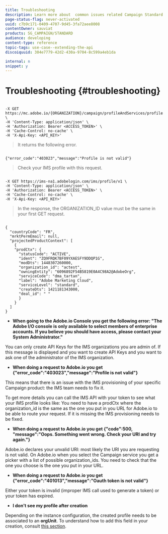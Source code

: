 ```yaml
---
title: Troubleshooting
description: Learn more about  common issues related Campaign Standard APIs.
page-status-flag: never-activated
uuid: c7b9c171-0409-4707-9d45-3fa72aee8008
contentOwner: sauviat
products: SG_CAMPAIGN/STANDARD
audience: developing
content-type: reference
topic-tags: use-case--extending-the-api
discoiquuid: 304e7779-42d2-430a-9704-8c599a4eb1da

internal: n
snippet: y
---
```


# Troubleshooting {#troubleshooting}

```

-X GET https://mc.adobe.io/{ORGANIZATION}/campaign/profileAndServices/profile \
-H 'Content-Type: application/json' \
-H 'Authorization: Bearer <ACCESS_TOKEN>' \
-H 'Cache-Control: no-cache' \
-H 'X-Api-Key: <API_KEY>'

```

>It returns the following error.

```

{"error_code":"403023","message":"Profile is not valid"}

```

>Check your IMS profile with this request.

```

-X GET https://ims-na1.adobelogin.com/ims/profile/v1 \
-H 'Content-Type: application/json' \
-H 'Authorization: Bearer <ACCESS_TOKEN>' \
-H 'Cache-Control: no-cache' \
-H 'X-Api-Key: <API_KEY>'

```

>In the response, the ORGANIZATION_ID value must be the same in your first GET request.

```

{
  "countryCode": "FR",
  "mrktPermEmail": null,
  "projectedProductContext": [
    {
    "prodCtx": {
      "statusCode": "ACTIVE",
      "ident": "ZQ9FRQK7BF09YXAESFY9DDQP1G",
      "modDts": 1448307260000,
      "organization_id": "actest",
      "owningEntity": "6096892F54B5819E0A4C98A2@AdobeOrg",
      "serviceCode": "dma_tartan",
      "label": "Adobe Marketing Cloud",
      "serviceLevel": "standard",
      "createDts": 1421181343000,
      "deal_id": " "
      }
    }
  ]
}

```

* **When going to the Adobe.io Console you get the following error: "The Adobe I/O console is only available to select members of enterprise accounts. If you believe you should have access, please contact your System Administrator."**

You can only create API Keys for the IMS organizations you are admin of. If this message is displayed and you want to create API Keys and you want to ask one of the administrator of the IMS organization.

* **When doing a request to Adobe.io you get {"error_code":"403023","message":"Profile is not valid"}**

This means that there is an issue with the IMS provisioning of your specific Campaign product: the IMS team needs to fix it.

To get more details you can call the IMS API with your token to see what your IMS profile looks like: You need to have a prodCtx where the organization_id is the same as the one you put in you URL for Adobe.io to be able to route your request.
If it is missing the IMS provisioning needs to be fixed.

* **When doing a request to Adobe.io you get {"code":500, "message":"Oops. Something went wrong. Check your URI and try again."}**

Adobe.io declares your unvalid URI: most likely the URI you are requesting is not valid. On Adobe.io when you select the Campaign service you get a picker with a list of possible organization_ids. You need to check that the one you choose is the one you put in your URL.

* **When doing a request to Adobe.io you get {"error_code":"401013","message":"Oauth token is not valid"}**

Either your token is invalid (improper IMS call used to generate a token) or your token has expired.

* **I don't see my profile after creation**

Depending on the instance configuration, the created profile needs to be associated to an **orgUnit**. To understand how to add this field in your creation, consult [this section](#creating-profiles).
